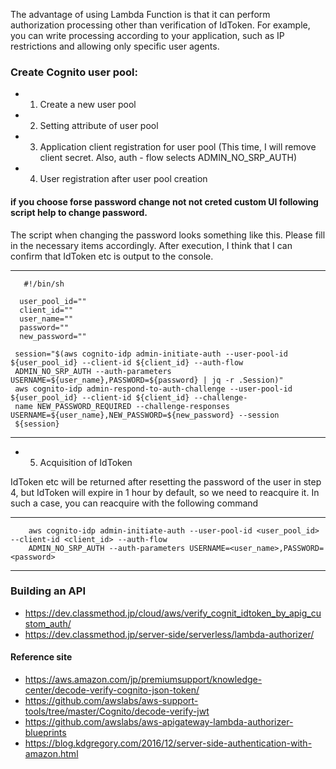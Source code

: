 The advantage of using Lambda Function is that it can perform authorization processing other than verification of IdToken. For example, you can write processing according to your application, such as IP restrictions and allowing only specific user agents.

### Create Cognito user pool:
  - 1. Create a new user pool
  - 2. Setting attribute of user pool
  - 3. Application client registration for user pool (This time, I will remove client secret. Also, auth - flow selects ADMIN_NO_SRP_AUTH)
  - 4. User registration after user pool creation
 

#### if you choose forse password change not not creted custom UI following script help to change password.

The script when changing the password looks something like this. Please fill in the necessary items accordingly. After execution, I think that I can confirm that IdToken etc is output to the console.

----------------------------------------------------------------------------------------------

       #!/bin/sh
 
      user_pool_id=""
      client_id=""
      user_name=""
      password=""
      new_password=""
 
     session="$(aws cognito-idp admin-initiate-auth --user-pool-id ${user_pool_id} --client-id ${client_id} --auth-flow 
     ADMIN_NO_SRP_AUTH --auth-parameters USERNAME=${user_name},PASSWORD=${password} | jq -r .Session)"
     aws cognito-idp admin-respond-to-auth-challenge --user-pool-id  ${user_pool_id} --client-id ${client_id} --challenge- 
     name NEW_PASSWORD_REQUIRED --challenge-responses USERNAME=${user_name},NEW_PASSWORD=${new_password} --session 
     ${session}

----------------------------------------------------------------------------------------------

  - 5. Acquisition of IdToken

IdToken etc will be returned after resetting the password of the user in step 4, but IdToken will expire in 1 hour by default, so we need to reacquire it. In such a case, you can reacquire with the following command


----------------------------------------------------------------------------------------------

        aws cognito-idp admin-initiate-auth --user-pool-id <user_pool_id> --client-id <client_id> --auth-flow 
        ADMIN_NO_SRP_AUTH --auth-parameters USERNAME=<user_name>,PASSWORD=<password>

----------------------------------------------------------------------------------------------

### Building an API

 
- https://dev.classmethod.jp/cloud/aws/verify_cognit_idtoken_by_apig_custom_auth/
- https://dev.classmethod.jp/server-side/serverless/lambda-authorizer/




#### Reference site

- https://aws.amazon.com/jp/premiumsupport/knowledge-center/decode-verify-cognito-json-token/
- https://github.com/awslabs/aws-support-tools/tree/master/Cognito/decode-verify-jwt
- https://github.com/awslabs/aws-apigateway-lambda-authorizer-blueprints
- https://blog.kdgregory.com/2016/12/server-side-authentication-with-amazon.html